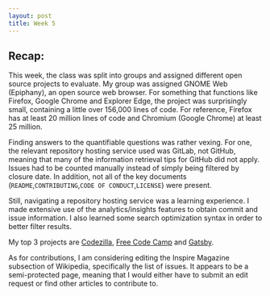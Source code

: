 ```yaml
---
layout: post
title: Week 5
---
```


## Recap: 
This week, the class was split into groups and assigned different open source projects to evaluate. My group was assigned GNOME Web (Epiphany),
an open source web browser. For something that functions like Firefox, Google Chrome and Explorer Edge, the project was surprisingly small, containing a little over 156,000 lines of code. For reference, Firefox has at least 20 million lines of code and Chromium (Google Chrome) at least 25 million.

Finding answers to the quantifiable questions was rather vexing. For one, the relevant repository hosting service used was GitLab, not GitHub, meaning that many of the information retrieval tips for GitHub did not apply. Issues had to be counted manually instead of simply being filtered by closure date. In addition, not all of the key documents (`README`,`CONTRIBUTING`,`CODE OF CONDUCT`,`LICENSE`) were present.

Still, navigating a repository hosting service was a learning experience. I made extensive use of the analytics/insights features to obtain commit and issue information. I also learned some search optimization syntax in order to better filter results.

My top 3 projects are [Codezilla](https://github.com/Asiatik/codezilla), [Free Code Camp](https://github.com/freeCodeCamp/freeCodeCamp) and [Gatsby](https://github.com/gatsbyjs/gatsby). 

As for contributions, I am considering editing the Inspire Magazine subsection of Wikipedia, specifically the list of issues. It appears to be a semi-protected page, meaning that I would either have to submit an edit request or find other articles to contribute to. 

